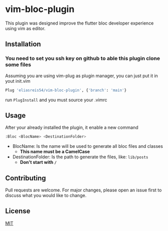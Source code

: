 # vim-bloc-plugin

This plugin was designed improve the flutter bloc developer experience using vim as editor.


## Installation

### You need to set you ssh key on github to able this plugin clone some files

Assuming you are using vim-plug as plugin manager, you can just put it in yout init.vim

```bash
Plug 'eliasreis54/vim-bloc-plugin', {'branch': 'main'}
```
run `PlugInstall` and you must source your .vimrc

## Usage

After your already installed the plugin, it enable a new command

```bash
:Bloc <BlocName> <DestinationFolder>
```

- BlocName: Is the name will be used to generate all bloc files and classes
    - **This name must be a CamelCase**
- DestinationFolder: Is the path to generate the files, like: `lib/posts`
    - **Don't start with `/`**

## Contributing

Pull requests are welcome. For major changes, please open an issue first to discuss what you would like to change.

## License
[MIT](https://choosealicense.com/licenses/mit/)
